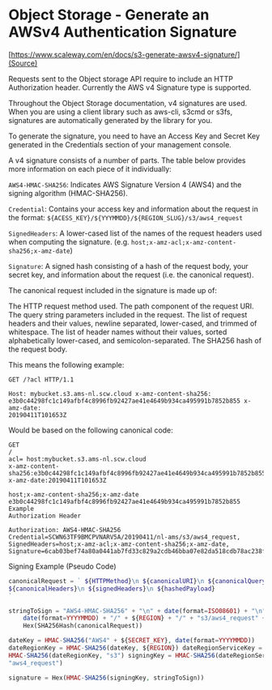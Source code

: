 # Object Storage - Generate an AWSv4 Authentication Signature

[https://www.scaleway.com/en/docs/s3-generate-awsv4-signature/](Source)

Requests sent to the Object storage API require to include an HTTP Authorization
header. Currently the AWS v4 Signature type is supported.

Throughout the Object Storage documentation, v4 signatures are used. When you
are using a client library such as aws-cli, s3cmd or s3fs, signatures are
automatically generated by the library for you.

To generate the signature, you need to have an Access Key and Secret Key
generated in the Credentials section of your management console.

A v4 signature consists of a number of parts. The table below provides more
information on each piece of it individually:

`AWS4-HMAC-SHA256`:   Indicates AWS Signature Version 4 (AWS4) and the signing
algorithm (HMAC-SHA256).

`Credential`:  Contains your access key and information
about the request in the format:
`${ACESS_KEY}/${YYYMMDD}/${REGION_SLUG}/s3/aws4_request`

`SignedHeaders`: A lower-cased list of the names of the request headers used
when computing the signature. (e.g.
`host;x-amz-acl;x-amz-content-sha256;x-amz-date`)

`Signature`: A signed hash consisting of a hash of the request body, your
secret key, and information about the request (i.e. the canonical request).

The canonical request included in the
signature is made up of:

The HTTP request method used.
The path component of the request URI.
The query string parameters included in the request.
The list of request headers and their
values, newline separated, lower-cased, and trimmed of whitespace.
The list of header names without their values, sorted alphabetically 
lower-cased, and semicolon-separated.
The SHA256 hash of the request body.

This means the following example:

```http
GET /?acl HTTP/1.1

Host: mybucket.s3.ams-nl.scw.cloud x-amz-content-sha256:
e3b0c44298fc1c149afbf4c8996fb92427ae41e4649b934ca495991b7852b855 x-amz-date:
20190411T101653Z
```

Would be based on the following canonical code:

```http
GET
/
acl= host:mybucket.s3.ams-nl.scw.cloud
x-amz-content-sha256:e3b0c44298fc1c149afbf4c8996fb92427ae41e4649b934ca495991b7852b855
x-amz-date:20190411T101653Z

host;x-amz-content-sha256;x-amz-date
e3b0c44298fc1c149afbf4c8996fb92427ae41e4649b934ca495991b7852b855 Example
Authorization Header

Authorization: AWS4-HMAC-SHA256
Credential=SCWN63TF9BMCPVNARV5A/20190411/nl-ams/s3/aws4_request,
SignedHeaders=host;x-amz-acl;x-amz-content-sha256;x-amz-date,
Signature=6cab03bef74a80a0441ab7fd33c829a2cdb46bba07e82da518cdb78ac238fda5
```

Signing Example (Pseudo Code)

```php
canonicalRequest = ` ${HTTPMethod}\n ${canonicalURI}\n ${canonicalQueryString}\n
${canonicalHeaders}\n ${signedHeaders}\n ${hashedPayload}
`

stringToSign = "AWS4-HMAC-SHA256" + "\n" + date(format=ISO08601) + "\n" +
    date(format=YYYYMMDD) + "/" + ${REGION} + "/" + "s3/aws4_request" + "\n" +
    Hex(SHA256Hash(canonicalRequest))

dateKey = HMAC-SHA256("AWS4" + ${SECRET_KEY}, date(format=YYYYMMDD))
dateRegionKey = HMAC-SHA256(dateKey, ${REGION}) dateRegionServiceKey =
HMAC-SHA256(dateRegionKey, "s3") signingKey = HMAC-SHA256(dateRegionServiceKey,
"aws4_request")

signature = Hex(HMAC-SHA256(signingKey, stringToSign))
```
